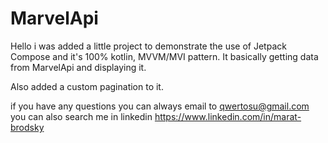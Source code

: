 # MarvelApi
Hello i was added a little project to demonstrate the use of Jetpack Compose and it's 100% kotlin, MVVM/MVI pattern.
It basically getting data from MarvelApi and displaying it.

Also added a custom pagination to it.

if you have any questions you can always email to qwertosu@gmail.com<br/> 
you can also search me in linkedin https://www.linkedin.com/in/marat-brodsky


